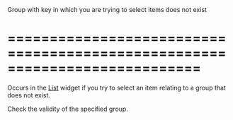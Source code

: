 <!--**
/*-------------------------------------------
    Auto-generated file. Do not modify.
-------------------------------------------

**-->
<!--d-->Group with key in which you are trying to select items does not exist<!--/d-->
===========================================================================
===========================================================================

<!--shortDescription-->
Occurs in the [List](/Documentation/ApiReference/UI_Widgets/dxList/) widget if you try to select an item relating to a group that does not exist.
<!--/shortDescription-->

<!--fullDescription-->
Check the validity of the specified group.
<!--/fullDescription-->
